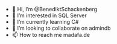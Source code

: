 - 👋 Hi, I’m @BenediktSchackenberg
- 👀 I’m interested in SQL Server
- 🌱 I’m currently learning C#
- 💞️ I’m looking to collaborate on admindb
- 📫 How to reach me madafa.de

<!---
BenediktSchackenberg/BenediktSchackenberg is a ✨ special ✨ repository because its `README.md` (this file) appears on your GitHub profile.
You can click the Preview link to take a look at your changes.
--->
